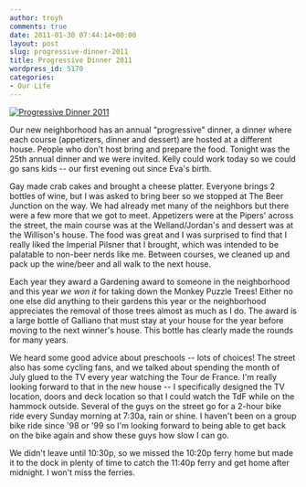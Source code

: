 ```yaml
---
author: troyh
comments: true
date: 2011-01-30 07:44:14+00:00
layout: post
slug: progressive-dinner-2011
title: Progressive Dinner 2011
wordpress_id: 5170
categories:
- Our Life
---
```


[![Progressive Dinner 2011](http://farm6.static.flickr.com/5171/5401916118_82c2f2196d.jpg)](http://www.flickr.com/photos/troyh/5401916118/)

Our new neighborhood has an annual "progressive" dinner, a dinner where each course (appetizers, dinner and dessert) are hosted at a different house. People who don't host bring and prepare the food. Tonight was the 25th annual dinner and we were invited. Kelly could work today so we could go sans kids -- our first evening out since Eva's birth.

<!-- more -->

Gay made crab cakes and brought a cheese platter. Everyone brings 2 bottles of wine, but I was asked to bring beer so we stopped at The Beer Junction on the way. We had already met many of the neighbors but there were a few more that we got to meet. Appetizers were at the Pipers' across the street, the main course was at the Welland/Jordan's and dessert was at the Willison's house. The food was great and I was surprised to find that I really liked the Imperial Pilsner that I brought, which was intended to be palatable to non-beer nerds like me. Between courses, we cleaned up and pack up the wine/beer and all walk to the next house.

Each year they award a Gardening award to someone in the neighborhood and this year _we won it_ for taking down the Monkey Puzzle Trees! Either no one else did anything to their gardens this year or the neighborhood appreciates the removal of those trees almost as much as I do. The award is a large bottle of Galliano that must stay at your house for the year before moving to the next winner's house. This bottle has clearly made the rounds for many years.

We heard some good advice about preschools -- lots of choices! The street also has some cycling fans, and we talked about spending the month of July glued to the TV every year watching the Tour de France. I'm really looking forward to that in the new house -- I specifically designed the TV location, doors and deck location so that I could watch the TdF while on the hammock outside. Several of the guys on the street go for a 2-hour bike ride every Sunday morning at 7:30a, rain or shine. I haven't been on a group bike ride since '98 or '99 so I'm looking forward to being able to get back on the bike again and show these guys how slow I can go.

We didn't leave until 10:30p, so we missed the 10:20p ferry home but made it to the dock in plenty of time to catch the 11:40p ferry and get home after midnight. I won't miss the ferries.


